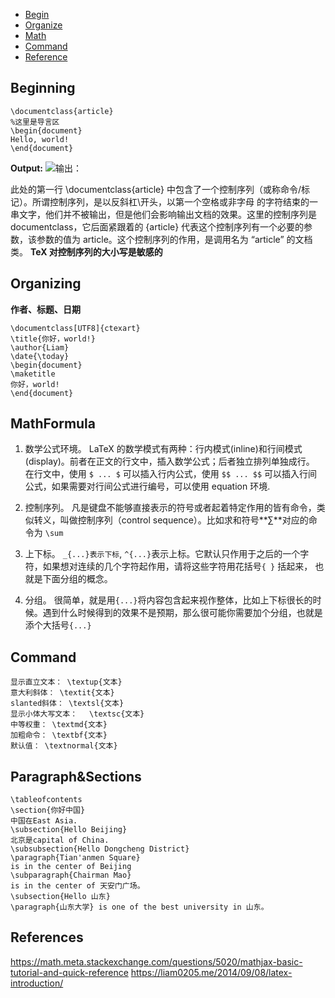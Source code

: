 - [Begin](#beginning)
- [Organize](#organizing)
- [Math](#mathformula)
- [Command](#command)
- [Reference](#references)


## Beginning 

``` 
\documentclass{article}
%这里是导言区
\begin{document}
Hello, world!
\end{document}

```
**Output:**
![输出：](https://liam0205.me/uploads/teaching/LaTeX/figures/818901c1jw1e44e55rnkkj211y0kmwgi.jpg)

此处的第一行 \documentclass{article} 中包含了一个控制序列（或称命令/标记）。所谓控制序列，是以反斜杠\开头，以第一个空格或非字母 的字符结束的一串文字，他们并不被输出，但是他们会影响输出文档的效果。这里的控制序列是 documentclass，它后面紧跟着的 {article} 代表这个控制序列有一个必要的参数，该参数的值为 article。这个控制序列的作用，是调用名为 “article” 的文档类。
**TeX 对控制序列的大小写是敏感的**

## Organizing 

**作者、标题、日期**
```
\documentclass[UTF8]{ctexart}
\title{你好，world!}
\author{Liam}
\date{\today}
\begin{document}
\maketitle
你好，world!
\end{document}
```
## MathFormula
1. 数学公式环境。
LaTeX 的数学模式有两种：行内模式(inline)和行间模式(display)。前者在正文的行文中，插入数学公式；后者独立排列单独成行。
在行文中，使用 ```$ ... $``` 可以插入行内公式，使用 ```$$ ... $$``` 可以插入行间公式，如果需要对行间公式进行编号，可以使用 equation 环境.

2. 控制序列。
凡是键盘不能够直接表示的符号或者起着特定作用的皆有命令，类似转义，叫做控制序列（control sequence）。比如求和符号**∑**对应的命令为 ```\sum```

3. 上下标。
```_{...}表示下标```,  ```^{...}```表示上标。它默认只作用于之后的一个字符，如果想对连续的几个字符起作用，请将这些字符用花括号```{ }```
括起来， 也就是下面分组的概念。

4. 分组。
很简单，就是用```{...}```将内容包含起来视作整体，比如上下标很长的时候。遇到什么时候得到的效果不是预期，那么很可能你需要加个分组，也就是添个大括号```{...}```

## Command
```
显示直立文本： \textup{文本}
意大利斜体： \textit{文本}
slanted斜体： \textsl{文本}
显示小体大写文本： 　\textsc{文本}
中等权重： \textmd{文本}
加粗命令： \textbf{文本}
默认值： \textnormal{文本}
```

## Paragraph&Sections

```
\tableofcontents
\section{你好中国}
中国在East Asia.
\subsection{Hello Beijing}
北京是capital of China.
\subsubsection{Hello Dongcheng District}
\paragraph{Tian'anmen Square}
is in the center of Beijing
\subparagraph{Chairman Mao}
is in the center of 天安门广场。
\subsection{Hello 山东}
\paragraph{山东大学} is one of the best university in 山东。
```

## References
https://math.meta.stackexchange.com/questions/5020/mathjax-basic-tutorial-and-quick-reference
https://liam0205.me/2014/09/08/latex-introduction/
